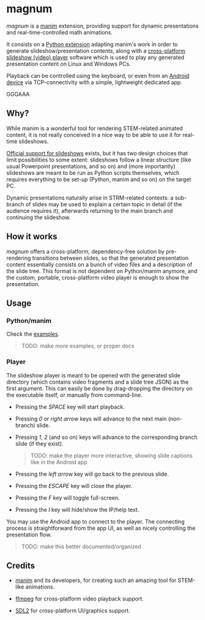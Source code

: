 # magnum

*magnum* is a [manim](https://docs.manim.community/en/stable/index.html) extension, providing support for dynamic presentations and real-time-controlled math animations.

It consists on a [Python extension](magnum-py) adapting manim's work in order to generate slideshow/presentation contents, along with a [cross-platform slideshow (video) player](magnum-ui) software which is used to play any generated presentation content on Linux and Windows PCs.

Playback can be controlled using the keyboard, or even from an [Android device](magnum-app) via TCP-connectivity with a simple, lightweight dedicated app.

GGGAAA

## Why?

While manim is a wonderful tool for rendering STEM-related animated content, it is not really conceived in a nice way to be able to use it for real-time slideshows.

[Official support for slideshows](https://www.manim.community/plugin/manim-slides/) exists, but it has two design choices that limit possibilities to some extent: slideshows follow a linear structure (like usual Powerpoint presentations, and so on) and (more importantly) slideshows are meant to be run as Python scripts themselves, which requires everything to be set-up (Python, manim and so on) on the target PC.

Dynamic presentations naturally arise in STRM-related contexts: a sub-branch of slides may be used to explain a certain topic in detail (if the audience requires it), afterwards returning to the main branch and continuing the slideshow.

## How it works

*magnum* offers a cross-platform, dependency-free solution by pre-rendering transitions between slides, so that the generated presentation content essentially consists on a bunch of video files and a description of the slide tree. This format is not dependent on Python/manim anymore, and the custom, portable, cross-platform video player is enough to show the presentation.

## Usage

### Python/manim

Check the [examples](examples).

> TODO: make more examples, or proper docs

### Player

The slideshow player is meant to be opened with the generated slide directory (which contains video fragments and a slide tree JSON) as the first argument. This can easily be done by drag-dropping the directory on the executable itself, or manually from command-line.

- Pressing the *SPACE* key will start playback.

- Pressing *0* or *right arrow* keys will advance to the next main (non-branch) slide.

- Pressing *1*, *2* (and so on) keys will advance to the corresponding branch slide (if they exist).

  > TODO: make the player more interactive, showing slide captions like in the Android app

- Pressing the *left arrow* key will go back to the previous slide.

- Pressing the *ESCAPE* key will close the player.

- Pressing the *F* key will toggle full-screen.

- Pressing the *I* key will hide/show the IP/help text.

You may use the Android app to connect to the player. The connecting process is straightforward from the app UI, as well as nicely controlling the presentation flow.

> TODO: make this better documented/organized

## Credits

- [manim](https://docs.manim.community/en/stable/index.html) and its developers, for creating such an amazing tool for STEM-like animations.

- [ffmpeg](https://www.ffmpeg.org/) for cross-platform video playback support.

- [SDL2](https://www.libsdl.org/) for cross-platform UI/graphics support.
